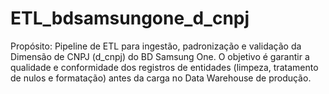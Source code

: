 # ETL_bdsamsungone_d_cnpj
Propósito: Pipeline de ETL para ingestão, padronização e validação da Dimensão de CNPJ (d_cnpj) do BD Samsung One. O objetivo é garantir a qualidade e conformidade dos registros de entidades (limpeza, tratamento de nulos e formatação) antes da carga no Data Warehouse de produção. 
